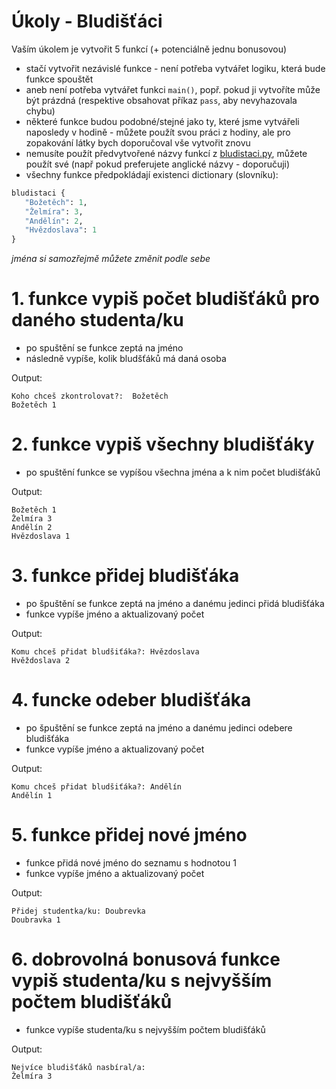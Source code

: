 # Úkoly - Bludišťáci

Vaším úkolem je vytvořit 5 funkcí (+ potenciálně jednu bonusovou)

-   stačí vytvořit nezávislé funkce - není potřeba vytvářet logiku, která bude funkce spouštět
-   aneb není potřeba vytvářet funkci `main()`, popř. pokud ji vytvoříte může být prázdná (respektive obsahovat příkaz `pass`, aby nevyhazovala chybu)
-   některé funkce budou podobné/stejné jako ty, které jsme vytvářeli naposledy v hodině - můžete použít svou práci z hodiny, ale pro zopakování látky bych doporučoval vše vytvořit znovu
-   nemusíte použít předvytvořené názvy funkcí z [bludistaci.py](/bludistaci.py), můžete použít své (např pokud preferujete anglické názvy - doporučuji)
-   všechny funkce předpokládají existenci dictionary (slovníku):

```py
bludistaci {
   "Božetěch": 1,
   "Želmíra": 3,
   "Andělín": 2,
   "Hvězdoslava": 1
}
```

_jména si samozřejmě můžete změnit podle sebe_

# 1. funkce vypiš počet bludišťáků pro daného studenta/ku

-   po spuštění se funkce zeptá na jméno
-   následně vypíše, kolik bludšťáků má daná osoba

Output:

```
Koho chceš zkontrolovat?:  Božetěch
Božetěch 1
```

# 2. funkce vypiš všechny bludišťáky

-   po spuštění funkce se vypíšou všechna jména a k nim počet bludišťáků

Output:

```
Božetěch 1
Želmíra 3
Andělín 2
Hvězdoslava 1
```

# 3. funkce přidej bludišťáka

-   po špuštění se funkce zeptá na jméno a danému jedinci přidá bludišťáka
-   funkce vypíše jméno a aktualizovaný počet

Output:

```
Komu chceš přidat bludšiťáka?: Hvězdoslava
Hvěždoslava 2
```

# 4. funcke odeber bludišťáka

-   po špuštění se funkce zeptá na jméno a danému jedinci odebere bludišťáka
-   funkce vypíše jméno a aktualizovaný počet

Output:

```
Komu chceš přidat bludšiťáka?: Andělín
Andělín 1
```

# 5. funkce přidej nové jméno

-   funkce přidá nové jméno do seznamu s hodnotou 1
-   funkce vypíše jméno a aktualizovaný počet

Output:

```
Přidej studentka/ku: Doubrevka
Doubravka 1
```

# 6. dobrovolná bonusová funkce vypiš studenta/ku s nejvyšším počtem bludišťáků

-   funkce vypíše studenta/ku s nejvyšším počtem bludišťáků

Output:

```
Nejvíce bludišťáků nasbíral/a:
Želmíra 3
```
